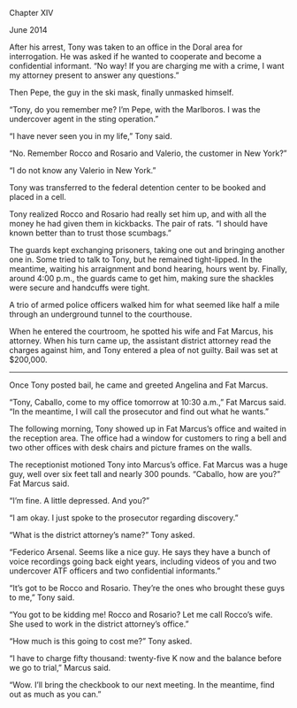 

  

Chapter XIV

June 2014

After his arrest, Tony was taken to an office in the Doral area for interrogation. He was asked if he wanted to cooperate and become a confidential informant. “No way! If you are charging me with a crime, I want my attorney present to answer any questions.”

Then Pepe, the guy in the ski mask, finally unmasked himself.

“Tony, do you remember me? I’m Pepe, with the Marlboros. I was the undercover agent in the sting operation.”

“I have never seen you in my life,” Tony said.

“No. Remember Rocco and Rosario and Valerio, the customer in New York?”

“I do not know any Valerio in New York.”

Tony was transferred to the federal detention center to be booked and placed in a cell.

Tony realized Rocco and Rosario had really set him up, and with all the money he had given them in kickbacks. The pair of rats. “I should have known better than to trust those scumbags.”

The guards kept exchanging prisoners, taking one out and bringing another one in. Some tried to talk to Tony, but he remained tight-lipped. In the meantime, waiting his arraignment and bond hearing, hours went by. Finally, around 4:00 p.m., the guards came to get him, making sure the shackles were secure and handcuffs were tight.

A trio of armed police officers walked him for what seemed like half a mile through an underground tunnel to the courthouse.

When he entered the courtroom, he spotted his wife and Fat Marcus, his attorney. When his turn came up, the assistant district attorney read the charges against him, and Tony entered a plea of not guilty. Bail was set at $200,000.

*************

Once Tony posted bail, he came and greeted Angelina and Fat Marcus.

“Tony, Caballo, come to my office tomorrow at 10:30 a.m.,” Fat Marcus said. “In the meantime, I will call the prosecutor and find out what he wants.”

The following morning, Tony showed up in Fat Marcus’s office and waited in the reception area. The office had a window for customers to ring a bell and two other offices with desk chairs and picture frames on the walls.

The receptionist motioned Tony into Marcus’s office. Fat Marcus was a huge guy, well over six feet tall and nearly 300 pounds. “Caballo, how are you?” Fat Marcus said.

“I’m fine. A little depressed. And you?”

“I am okay. I just spoke to the prosecutor regarding discovery.”

“What is the district attorney’s name?” Tony asked.

“Federico Arsenal. Seems like a nice guy. He says they have a bunch of voice recordings going back eight years, including videos of you and two undercover ATF officers and two confidential informants.”

“It’s got to be Rocco and Rosario. They’re the ones who brought these guys to me,” Tony said.

“You got to be kidding me! Rocco and Rosario? Let me call Rocco’s wife. She used to work in the district attorney’s office.”

“How much is this going to cost me?” Tony asked.

“I have to charge fifty thousand: twenty-five K now and the balance before we go to trial,” Marcus said.

“Wow. I’ll bring the checkbook to our next meeting. In the meantime, find out as much as you can.”
